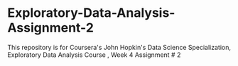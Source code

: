 # Exploratory-Data-Analysis-Assignment-2


This repository is for Coursera's John Hopkin's Data Science Specialization, Exploratory Data Analysis Course , Week 4 Assignment # 2
